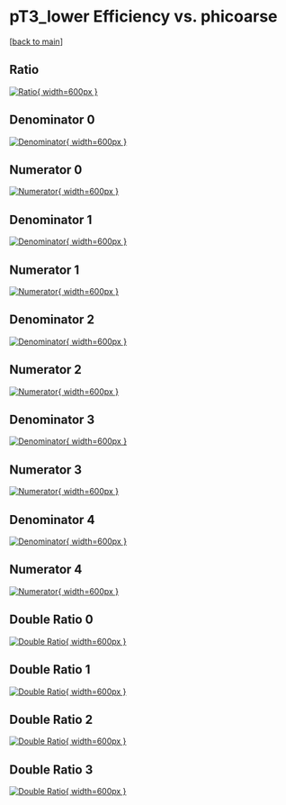 # pT3_lower Efficiency vs. phicoarse

[[back to main](./)]



## Ratio

[![Ratio](../mtv/var/pT3_lower_xtr_11_-1_eff_phicoarse.png){ width=600px }](../mtv/var/pT3_lower_xtr_11_-1_eff_phicoarse.pdf)

## Denominator 0

[![Denominator](../mtv/den/pT3_lower_xtr_11_-1_eff_phicoarse_den0.png){ width=600px }](../mtv/den/pT3_lower_xtr_11_-1_eff_phicoarse_den0.pdf)

## Numerator 0

[![Numerator](../mtv/num/pT3_lower_xtr_11_-1_eff_phicoarse_num0.png){ width=600px }](../mtv/num/pT3_lower_xtr_11_-1_eff_phicoarse_num0.pdf)

## Denominator 1

[![Denominator](../mtv/den/pT3_lower_xtr_11_-1_eff_phicoarse_den1.png){ width=600px }](../mtv/den/pT3_lower_xtr_11_-1_eff_phicoarse_den1.pdf)

## Numerator 1

[![Numerator](../mtv/num/pT3_lower_xtr_11_-1_eff_phicoarse_num1.png){ width=600px }](../mtv/num/pT3_lower_xtr_11_-1_eff_phicoarse_num1.pdf)

## Denominator 2

[![Denominator](../mtv/den/pT3_lower_xtr_11_-1_eff_phicoarse_den2.png){ width=600px }](../mtv/den/pT3_lower_xtr_11_-1_eff_phicoarse_den2.pdf)

## Numerator 2

[![Numerator](../mtv/num/pT3_lower_xtr_11_-1_eff_phicoarse_num2.png){ width=600px }](../mtv/num/pT3_lower_xtr_11_-1_eff_phicoarse_num2.pdf)

## Denominator 3

[![Denominator](../mtv/den/pT3_lower_xtr_11_-1_eff_phicoarse_den3.png){ width=600px }](../mtv/den/pT3_lower_xtr_11_-1_eff_phicoarse_den3.pdf)

## Numerator 3

[![Numerator](../mtv/num/pT3_lower_xtr_11_-1_eff_phicoarse_num3.png){ width=600px }](../mtv/num/pT3_lower_xtr_11_-1_eff_phicoarse_num3.pdf)

## Denominator 4

[![Denominator](../mtv/den/pT3_lower_xtr_11_-1_eff_phicoarse_den4.png){ width=600px }](../mtv/den/pT3_lower_xtr_11_-1_eff_phicoarse_den4.pdf)

## Numerator 4

[![Numerator](../mtv/num/pT3_lower_xtr_11_-1_eff_phicoarse_num4.png){ width=600px }](../mtv/num/pT3_lower_xtr_11_-1_eff_phicoarse_num4.pdf)

## Double Ratio 0

[![Double Ratio](../mtv/ratio/pT3_lower_xtr_11_-1_eff_phicoarse_ratio0.png){ width=600px }](../mtv/ratio/pT3_lower_xtr_11_-1_eff_phicoarse_ratio0.pdf)

## Double Ratio 1

[![Double Ratio](../mtv/ratio/pT3_lower_xtr_11_-1_eff_phicoarse_ratio1.png){ width=600px }](../mtv/ratio/pT3_lower_xtr_11_-1_eff_phicoarse_ratio1.pdf)

## Double Ratio 2

[![Double Ratio](../mtv/ratio/pT3_lower_xtr_11_-1_eff_phicoarse_ratio2.png){ width=600px }](../mtv/ratio/pT3_lower_xtr_11_-1_eff_phicoarse_ratio2.pdf)

## Double Ratio 3

[![Double Ratio](../mtv/ratio/pT3_lower_xtr_11_-1_eff_phicoarse_ratio3.png){ width=600px }](../mtv/ratio/pT3_lower_xtr_11_-1_eff_phicoarse_ratio3.pdf)

